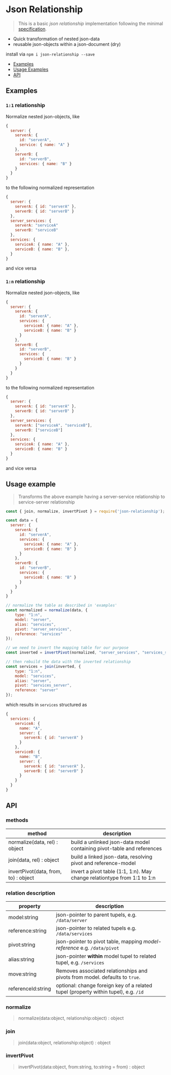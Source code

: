 # Json Relationship

> This is a basic *json relationship* implementation following the minimal [specification](./Specification.md).

- Quick transformation of nested json-data
- reusable json-objects within a json-document (dry)

install via `npm i json-relationship --save`

- [Examples](#examples)
- [Usage Examples](#usage-examples)
- [API](#api)


## Examples

### `1:1` relationship

Normalize nested json-objects, like

```js
{
  server: {
    serverA: {
      id: "serverA",
      service: { name: "A" }
    },
    serverB: {
      id: "serverB",
      services: { name: "B" }
    }
  }
}
```

to the following normalized representation

```js
{
  server: {
    serverA: { id: "serverA" },
    serverB: { id: "serverB" }
  },
  server_services: {
    serverA: "serviceA"
    serverB: "serviceB"
  },
  services: {
    serviceA: { name: "A" },
    serviceB: { name: "B" },
  }
}
```

and vice versa


### `1:n` relationship

Normalize nested json-objects, like

```js
{
  server: {
    serverA: {
      id: "serverA",
      services: {
        serviceA: { name: "A" },
        serviceB: { name: "B" }
      }
    },
    serverB: {
      id: "serverB",
      services: {
        serviceB: { name: "B" }
      }
    }
  }
}
```

to the following normalized representation

```js
{
  server: {
    serverA: { id: "serverA" },
    serverB: { id: "serverB" }
  },
  server_services: {
    serverA: ["serviceA", "serviceB"],
    serverB: ["serviceB"]
  },
  services: {
    serviceA: { name: "A" },
    serviceB: { name: "B" }
  }
}
```

and vice versa


## Usage example

> Transforms the above example having a server-service relationship to service-server relationship

```js
const { join, normalize, invertPivot } = require('json-relationship');

const data = {
  server: {
    serverA: {
      id: "serverA",
      services: {
        serviceA: { name: "A" },
        serviceB: { name: "B" }
      }
    },
    serverB: {
      id: "serverB",
      services: {
        serviceB: { name: "B" }
      }
    }
  }
}

// normalize the table as described in 'examples'
const normalized = normalize(data, {
    type: "1:n",
    model: "server",
    alias: "services",
    pivot: "server_services",
    reference: "services"
});

// we need to invert the mapping table for our purpose
const inverted = invertPivot(normalized, "server_services", "services_server");

// then rebuild the data with the inverted relationship
const services = join(inverted, {
    type: "1:n",
    model: "services",
    alias: "server",
    pivot: "services_server",
    reference: "server"
});
```

which results in `services` structured as

```js
{
  services: {
    serviceA: {
      name: "A",
      server: {
        serverA: { id: "serverA" }
      }
    },
    serviceB: {
      name: "B",
      server: {
        serverA: { id: "serverA" },
        serverB: { id: "serverB" }
      }
    }
  }
}
```


## API

### methods

| method                                | description
| ------------------------------------- | -------------------------------------------------------------
| normalize(data, rel) : object         | build a unlinked json-data model containing pivot-table and references
| join(data, rel) : object              | build a linked json-data, resolving pivot and reference-model
| invertPivot(data, from, to) : object  | invert a pivot table (1:1, 1:n). May change relationtype from 1:1 to 1:n


### relation description

| property               | description
| ---------------------- | -------------------------------------------------------------
| model:string           | json-pointer to parent tupels, e.g. `/data/server`
| reference:string       | json-pointer to related tupels e.g. `/data/services`
| pivot:string           | json-pointer to pivot table, mapping _model-reference_ e.g. `/data/pivot`
| alias:string           | json-pointer **within** model tupel to related tupel, e.g. `/services`
| move:string            | Removes associated relationships and pivots from model. defaults to `true`.
| referenceId:string     | optional: change foreign key of a related tupel (property within tupel), e.g. `/id`


### normalize

> normalize(data:object, relationship:object) : object


### join

> join(data:object, relationship:object) : object


### invertPivot

> invertPivot(data:object, from:string, to:string = from) : object

